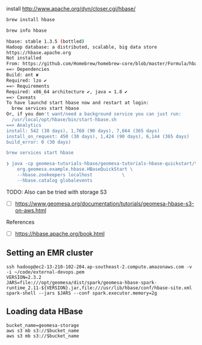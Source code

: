 install http://www.apache.org/dyn/closer.cgi/hbase/

```sh
brew install hbase

brew info hbase

hbase: stable 1.3.5 (bottled)
Hadoop database: a distributed, scalable, big data store
https://hbase.apache.org
Not installed
From: https://github.com/Homebrew/homebrew-core/blob/master/Formula/hbase.rb
==> Dependencies
Build: ant ✘
Required: lzo ✔
==> Requirements
Required: x86_64 architecture ✔, java = 1.8 ✔
==> Caveats
To have launchd start hbase now and restart at login:
  brew services start hbase
Or, if you don't want/need a background service you can just run:
  /usr/local/opt/hbase/bin/start-hbase.sh
==> Analytics
install: 542 (30 days), 1,768 (90 days), 7,664 (365 days)
install_on_request: 450 (30 days), 1,424 (90 days), 6,144 (365 days)
build_error: 0 (30 days)

brew services start hbase

❯ java -cp geomesa-tutorials-hbase/geomesa-tutorials-hbase-quickstart/target/geomesa-tutorials-hbase-quickstart-2.4.0-SNAPSHOT.jar \
    org.geomesa.example.hbase.HBaseQuickStart \
    --hbase.zookeepers localhost           \
    --hbase.catalog globalevents
```

TODO: Also can be tried with storage S3

- [ ] https://www.geomesa.org/documentation/tutorials/geomesa-hbase-s3-on-aws.html

References

- [ ] https://hbase.apache.org/book.html

## Setting an EMR cluster

```
ssh hadoop@ec2-13-210-102-204.ap-southeast-2.compute.amazonaws.com -v -i ~/code/external-devops.pem
VERSION=2.3.2
JARS=file:///opt/geomesa/dist/spark/geomesa-hbase-spark-runtime_2.11-${VERSION}.jar,file:///usr/lib/hbase/conf/hbase-site.xml
spark-shell --jars $JARS --conf spark.executor.memory=2g
```

## Loading data HBase

```
bucket_name=geomesa-storage
aws s3 mb s3://$bucket_name
aws s3 mb s3://$bucket_name
```
